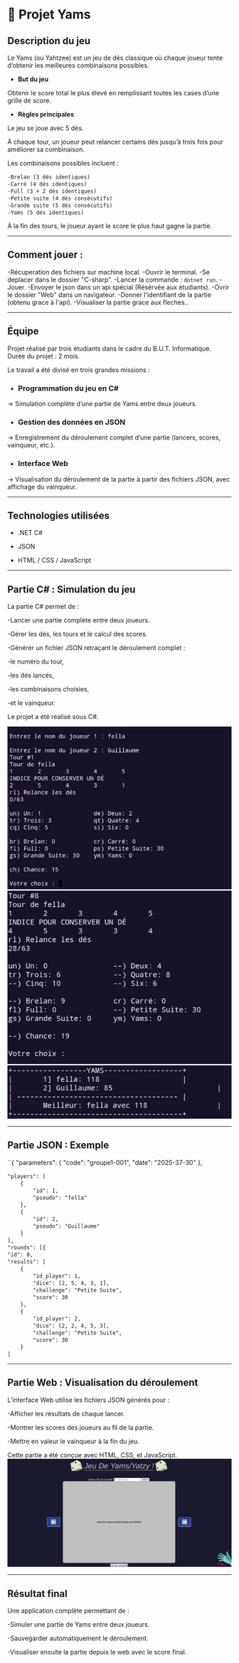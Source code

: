 # 🎲 Projet Yams

## Description du jeu

Le Yams (ou Yahtzee) est un jeu de dés classique où chaque joueur tente d’obtenir les meilleures combinaisons possibles.

- **But du jeu**

Obtenir le score total le plus élevé en remplissant toutes les cases d’une grille de score.

- **Règles principales**

Le jeu se joue avec 5 dés.

À chaque tour, un joueur peut relancer certains dés jusqu’à trois fois pour améliorer sa combinaison.

Les combinaisons possibles incluent :

    -Brelan (3 dés identiques)
    -Carré (4 dés identiques)
    -Full (3 + 2 dés identiques)
    -Petite suite (4 dés consécutifs)
    -Grande suite (5 dés consécutifs)
    -Yams (5 dés identiques)

À la fin des tours, le joueur ayant le score le plus haut gagne la partie.

---

## Comment jouer :

-Récuperation des fichiers sur machine local.
-Ouvrir le terminal.
-Se deplacer dans le dossier "C-sharp".
-Lancer la commande : ``dotnet run``.
-Jouer.
-Envoyer le json dans un api spécial (Résérvée aux étudiants).
-Ovrir le dossier "Web" dans un navigateur.
-Donner l'identifiant de la partie (obtenu grace à l'api).
-Visualiser la partie grace aux fleches..

---

## Équipe

Projet réalisé par trois étudiants dans le cadre du B.U.T. Informatique.
<br>
Durée du projet : 2 mois.

Le travail a été divisé en trois grandes missions :

  - ### Programmation du jeu en C#
→ Simulation complète d’une partie de Yams entre deux joueurs.

  - ### Gestion des données en JSON
→ Enregistrement du déroulement complet d’une partie (lancers, scores, vainqueur, etc.).

  - ### Interface Web
→ Visualisation du déroulement de la partie à partir des fichiers JSON, avec affichage du vainqueur.

---

## Technologies utilisées

- .NET C#

- JSON

- HTML / CSS / JavaScript

---

## Partie C# : Simulation du jeu

La partie C# permet de :

-Lancer une partie complète entre deux joueurs.

-Gérer les dés, les tours et le calcul des scores.

-Générer un fichier JSON retraçant le déroulement complet :

  -le numéro du tour,

  -les dés lancés,

  -les combinaisons choisies,

  -et le vainqueur.

Le projet a été réalisé sous C#.

![Debut_partie](Web/images/yams_start.png)
![Pendant_partie](Web/images/yams_while.png)
![Fin_Partie](Web/images/yams_win.png)

---
## Partie JSON : Exemple
  ``{
    "parameters": {
        "code": "groupe1-001",
        "date": "2025-37-30"
    },
    
    "players": [
        {
            "id": 1,
            "pseudo": "fella"
        },
        {
            "id": 2,
            "pseudo": "Guillaume"
        }
    ],
    "rounds": [{
    "id": 0,
    "results": [
        {
            "id_player": 1,
            "dice": [2, 5, 4, 3, 1],
            "challenge": "Petite Suite",
            "score": 30
        },
        {
            "id_player": 2,
            "dice": [2, 2, 4, 5, 3],
            "challenge": "Petite Suite",
            "score": 30
        }
    ]

---

## Partie Web : Visualisation du déroulement

L’interface Web utilise les fichiers JSON générés pour :

-Afficher les résultats de chaque lancer.

-Montrer les scores des joueurs au fil de la partie.

-Mettre en valeur le vainqueur à la fin du jeu.

Cette partie a été conçue avec HTML, CSS, et JavaScript.
![site_web](Web/images/yams.png)


---

## Résultat final

Une application complète permettant de :

-Simuler une partie de Yams entre deux joueurs.

-Sauvegarder automatiquement le déroulement.

-Visualiser ensuite la partie depuis le web avec le score final.
